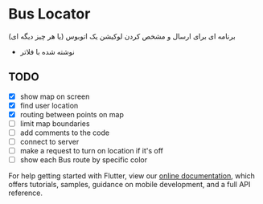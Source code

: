 # Bus Locator

برنامه ای برای ارسال و مشخص کردن لوکیشن یک اتوبوس (یا هر چیز دیگه ای)


- نوشته شده با فلاتر

## TODO
- [x] show map on screen
- [x] find user location
- [x] routing between points on map
- [ ] limit map boundaries
- [ ] add comments to the code
- [ ] connect to server
- [ ] make a request to turn on location if it's off
- [ ] show each Bus route by specific color

For help getting started with Flutter, view our
[online documentation](https://flutter.dev/docs), which offers tutorials,
samples, guidance on mobile development, and a full API reference.

